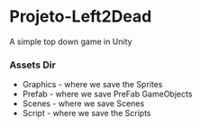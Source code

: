 # Projeto-Left2Dead
A simple top down game in Unity




<h3> Assets Dir </h3>
<ul>
  <li> Graphics - where we save the Sprites  </li>
  <li> Prefab - where we save PreFab GameObjects  </li>
  <li> Scenes - where we save Scenes  </li>
  <li> Script - where we save the Scripts  </li>
</ul>
  
